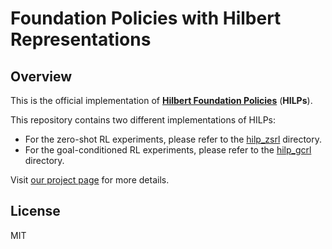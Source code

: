 # Foundation Policies with Hilbert Representations

## Overview
This is the official implementation of **[Hilbert Foundation Policies](https://seohong.me/projects/hilp/)** (**HILPs**).

This repository contains two different implementations of HILPs:
* For the zero-shot RL experiments, please refer to the [hilp_zsrl](hilp_zsrl) directory.
* For the goal-conditioned RL experiments, please refer to the [hilp_gcrl](hilp_gcrl) directory.

Visit [our project page](https://seohong.me/projects/hilp/) for more details.

## License
MIT